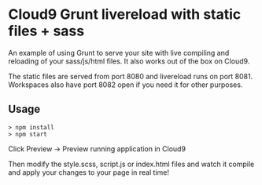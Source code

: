 # Cloud9 Grunt livereload with static files + sass 

An example of using Grunt to serve your site with live compiling and reloading of your sass/js/html files. It also works out of the box on Cloud9.

The static files are served from port 8080 and livereload runs on port 8081. Workspaces also have port 8082 open if you need it for other purposes. 

## Usage

```
> npm install
> npm start 
```

Click Preview -> Preview running application in Cloud9

Then modify the style.scss, script.js or index.html files and watch it compile and apply your changes to your page in real time!